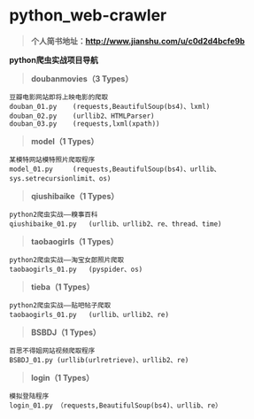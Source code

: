 # python_web-crawler
	
> **个人简书地址：http://www.jianshu.com/u/c0d2d4bcfe9b**


 **python爬虫实战项目导航** 

	

> **doubanmovies（3 Types）**

	豆瓣电影网站即将上映电影的爬取
	douban_01.py	(requests,BeautifulSoup(bs4)、lxml)
	douban_02.py	(urllib2、HTMLParser)
	douban_03.py	(requests,lxml(xpath))
	

> **model（1 Types）**

	某模特网站模特照片爬取程序
	model_01.py		(requests,BeautifulSoup(bs4)、urllib、sys.setrecursionlimit、os)


> **qiushibaike（1 Types）**

	python2爬虫实战——糗事百科
	qiushibaike_01.py	(urllib、urllib2、re、thread、time)

> **taobaogirls（1 Types）**

	python2爬虫实战——淘宝女郎照片爬取
	taobaogirls_01.py	(pyspider、os)

> **tieba（1 Types）**

	python2爬虫实战——贴吧帖子爬取
	taobaogirls_01.py	(urllib、urllib2、re)

> **BSBDJ（1 Types）**

	百思不得姐网站视频爬取程序
	BSBDJ_01.py	(urllib(urlretrieve)、urllib2、re)

> **login（1 Types）**

	模拟登陆程序
	login_01.py	（requests,BeautifulSoup(bs4)、urllib、re）


